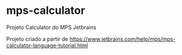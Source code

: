 # mps-calculator
Projeto Calculator do MPS Jetbrains

Projeto criado a partir de https://www.jetbrains.com/help/mps/mps-calculator-language-tutorial.html
